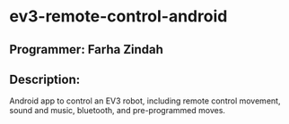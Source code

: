 # ev3-remote-control-android

## Programmer: Farha Zindah

## Description:
Android app to control an EV3 robot, including remote control movement, sound and music, bluetooth, and pre-programmed moves.
